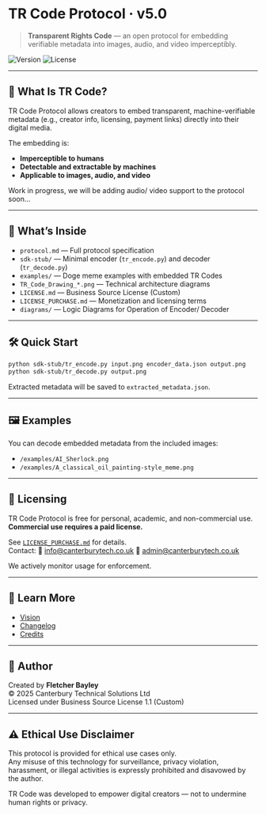 # TR Code Protocol · v5.0

> **Transparent Rights Code** — an open protocol for embedding verifiable metadata into images, audio, and video imperceptibly.

![Version](https://img.shields.io/badge/version-v5.0-blue)
![License](https://img.shields.io/badge/license-BUSL--1.1-green)

---

## 🧠 What Is TR Code?

TR Code Protocol allows creators to embed transparent, machine-verifiable metadata (e.g., creator info, licensing, payment links) directly into their digital media.

The embedding is:
- **Imperceptible to humans**
- **Detectable and extractable by machines**
- **Applicable to images, audio, and video**

Work in progress, we will be adding audio/ video support to the protocol soon...

---

## 📁 What’s Inside

- `protocol.md` — Full protocol specification
- `sdk-stub/` — Minimal encoder (`tr_encode.py`) and decoder (`tr_decode.py`)
- `examples/` — Doge meme examples with embedded TR Codes
- `TR_Code_Drawing_*.png` — Technical architecture diagrams
- `LICENSE.md` — Business Source License (Custom)
- `LICENSE_PURCHASE.md` — Monetization and licensing terms
- `diagrams/` — Logic Diagrams for Operation of Encoder/ Decoder

---

## 🛠 Quick Start

```bash
python sdk-stub/tr_encode.py input.png encoder_data.json output.png
python sdk-stub/tr_decode.py output.png
```

Extracted metadata will be saved to `extracted_metadata.json`.

---

## 🖼 Examples

You can decode embedded metadata from the included images:

- `/examples/AI_Sherlock.png`
- `/examples/A_classical_oil_painting-style_meme.png`

---

## 📣 Licensing

TR Code Protocol is free for personal, academic, and non-commercial use.  
**Commercial use requires a paid license.**

See [`LICENSE_PURCHASE.md`](LICENSE_PURCHASE.md) for details.  
Contact: 📧 info@canterburytech.co.uk
         📧 admin@canterburytech.co.uk

We actively monitor usage for enforcement.

---

## 📖 Learn More

- [Vision](VISION.md)
- [Changelog](CHANGELOG.md)
- [Credits](CREDITS.md)

---

## 👤 Author

Created by **Fletcher Bayley**  
© 2025 Canterbury Technical Solutions Ltd  
Licensed under Business Source License 1.1 (Custom)


---

## ⚠️ Ethical Use Disclaimer

This protocol is provided for ethical use cases only.  
Any misuse of this technology for surveillance, privacy violation, harassment, or illegal activities is expressly prohibited and disavowed by the author.

TR Code was developed to empower digital creators — not to undermine human rights or privacy.

